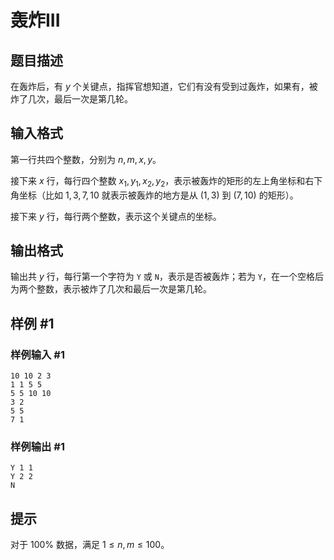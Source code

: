 # 轰炸III

## 题目描述

在轰炸后，有 $y$ 个关键点，指挥官想知道，它们有没有受到过轰炸，如果有，被炸了几次，最后一次是第几轮。


## 输入格式

第一行共四个整数，分别为 $n,m,x,y$。

接下来 $x$ 行，每行四个整数 $x_1,y_1,x_2,y_2$，表示被轰炸的矩形的左上角坐标和右下角坐标（比如 $1,3,7,10$ 就表示被轰炸的地方是从 $(1,3)$ 到 $(7,10)$ 的矩形）。

接下来 $y$ 行，每行两个整数，表示这个关键点的坐标。


## 输出格式

输出共 $y$ 行，每行第一个字符为 `Y` 或 `N`，表示是否被轰炸；若为 `Y`，在一个空格后为两个整数，表示被炸了几次和最后一次是第几轮。


## 样例 #1

### 样例输入 #1
```
10 10 2 3
1 1 5 5
5 5 10 10
3 2
5 5
7 1
```

### 样例输出 #1

```
Y 1 1
Y 2 2
N
```

## 提示

对于 $100\%$ 数据，满足 $1\le n,m\le 100$。

